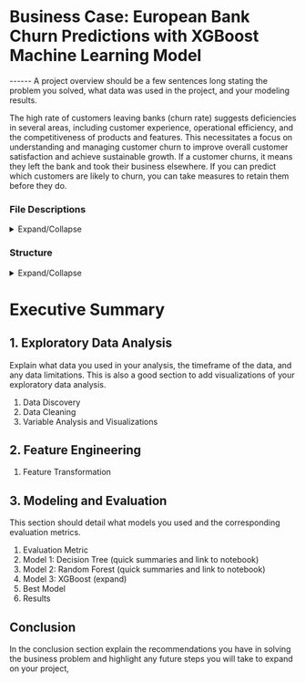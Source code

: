 # Business Case: European Bank Churn Predictions with XGBoost Machine Learning Model 

------ A project overview should be a few sentences long stating the problem you solved, what data was used in the project, and your modeling results.

The high rate of customers leaving banks (churn rate) suggests deficiencies in several areas, including customer experience, operational efficiency, and the competitiveness of products and features. This necessitates a focus on understanding and managing customer churn to improve overall customer satisfaction and achieve sustainable growth. If a customer churns, it means they left the bank and took their business elsewhere. If you can predict which customers are likely to churn, you can take measures to retain them before they do.

###  File Descriptions
<details>
<summary>Expand/Collapse</summary>

  - [data](https://github.com/aprilhong/bankchurn/tree/main/data) : folder containing all data files
    - **churn_data.csv**: raw dataset from [Kaggle](https://www.kaggle.com/code/mathchi/churn-problem-for-bank-customer)
  - [models](https://github.com/aprilhong/bankchurn/tree/main/models) : folder containing all model files
    - **tree_cv_model.pickle, rf_cv_model.pickle**, **xgb_cv_model.pickle** 
    - **model_results_table.csv** : summary table of scoring metrics from all models
    - **xgb_decision_tree.png** : decision tree output from xgb prediction.
  - [requirements.txt](https://github.com/aprilhong/bankchurn/blob/main/requirements.txt) : set up to install all listed packages in the development environment
</details>
  
### Structure
<details>
<summary>Expand/Collapse</summary>
  
  1. Project Overview
  2. EDA 
  3. Feature Engineering
  4. Model Building
  5. Model Selection
  6. Results & Recommendations
</details>
  
# Executive Summary

## 1. Exploratory Data Analysis
Explain what data you used in your analysis, the timeframe of the data, and any data limitations. This is also a good section to add visualizations of your exploratory data analysis.
  1. Data Discovery
  2. Data Cleaning
  3. Variable Analysis and Visualizations
## 2. Feature Engineering
  1. Feature Transformation
## 3. Modeling and Evaluation
This section should detail what models you used and the corresponding evaluation metrics.
  1. Evaluation Metric
  2. Model 1: Decision Tree (quick summaries and link to notebook)
  3. Model 2: Random Forest (quick summaries and link to notebook)
  4. Model 3: XGBoost (expand)
  5. Best Model
  6. Results
     
## Conclusion
In the conclusion section explain the recommendations you have in solving the business problem and highlight any future steps you will take to expand on your project,

